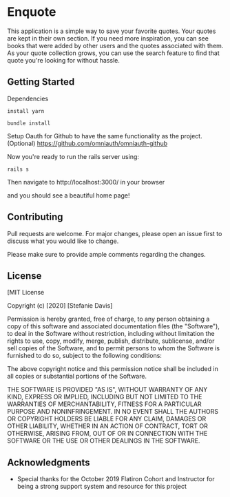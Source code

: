 # Enquote

This application is a simple way to save your favorite quotes. Your quotes are kept in their own section. If you need more inspiration, you can see books that were added by other users and the quotes associated with them. As your quote collection grows, you can use the search feature to find that quote you're looking for without hassle. 

## Getting Started

Dependencies 

```
install yarn 

bundle install
```

Setup Oauth for Github to have the same functionality as the project. (Optional)
https://github.com/omniauth/omniauth-github

Now you're ready to run the rails server using: 

```
rails s
```

Then navigate to http://localhost:3000/ in your browser

and you should see a beautiful home page! 


## Contributing
Pull requests are welcome. For major changes, please open an issue first to discuss what you would like to change.

Please make sure to provide ample comments regarding the changes. 

## License
[MIT License

Copyright (c) [2020] [Stefanie Davis]

Permission is hereby granted, free of charge, to any person obtaining a copy
of this software and associated documentation files (the "Software"), to deal
in the Software without restriction, including without limitation the rights
to use, copy, modify, merge, publish, distribute, sublicense, and/or sell
copies of the Software, and to permit persons to whom the Software is
furnished to do so, subject to the following conditions:

The above copyright notice and this permission notice shall be included in all
copies or substantial portions of the Software.

THE SOFTWARE IS PROVIDED "AS IS", WITHOUT WARRANTY OF ANY KIND, EXPRESS OR
IMPLIED, INCLUDING BUT NOT LIMITED TO THE WARRANTIES OF MERCHANTABILITY,
FITNESS FOR A PARTICULAR PURPOSE AND NONINFRINGEMENT. IN NO EVENT SHALL THE
AUTHORS OR COPYRIGHT HOLDERS BE LIABLE FOR ANY CLAIM, DAMAGES OR OTHER
LIABILITY, WHETHER IN AN ACTION OF CONTRACT, TORT OR OTHERWISE, ARISING FROM,
OUT OF OR IN CONNECTION WITH THE SOFTWARE OR THE USE OR OTHER DEALINGS IN THE
SOFTWARE.

## Acknowledgments

* Special thanks for the October 2019 Flatiron Cohort and Instructor for being a strong support system and resource for this project 

